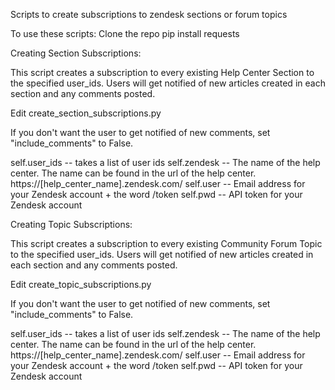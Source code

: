 Scripts to create subscriptions to zendesk sections or forum topics

To use these scripts:
Clone the repo
pip install requests

Creating Section Subscriptions:

This script creates a subscription to every existing Help Center Section to the specified user_ids. Users will get notified of new articles created in each section and any comments posted. 

Edit create_section_subscriptions.py

If you don't want the user to get notified of new comments, set "include_comments" to False.


self.user_ids -- takes a list of user ids
self.zendesk -- The name of the help center. The name can be found in the url of the help center. https://[help_center_name].zendesk.com/
self.user -- Email address for your Zendesk account + the word /token
self.pwd -- API token for your Zendesk account

Creating Topic Subscriptions:

This script creates a subscription to every existing Community Forum Topic to the specified user_ids. Users will get notified of new articles created in each section and any comments posted. 

Edit create_topic_subscriptions.py

If you don't want the user to get notified of new comments, set "include_comments" to False.


self.user_ids -- takes a list of user ids
self.zendesk -- The name of the help center. The name can be found in the url of the help center. https://[help_center_name].zendesk.com/
self.user -- Email address for your Zendesk account + the word /token
self.pwd -- API token for your Zendesk account

